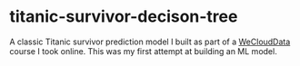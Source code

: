 # titanic-survivor-decison-tree

A classic Titanic survivor prediction model I built as part of a [WeCloudData](https://weclouddata.com) course I took online. This was my first attempt at building an ML model.
